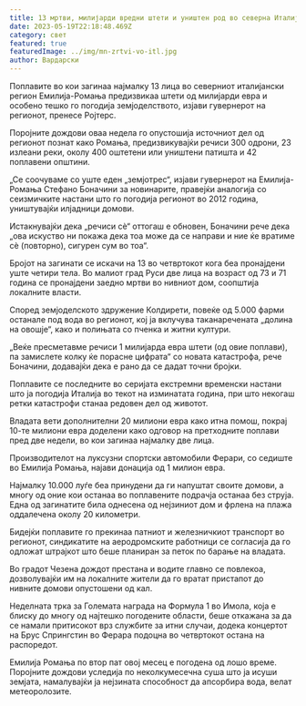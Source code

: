 ```yaml
---
title: 13 мртви, милијарди вредни штети и уништен род во северна Италија
date: 2023-05-19T22:18:48.469Z
category: свет
featured: true
featuredImage: ../img/mn-zrtvi-vo-itl.jpg
author: Вардарски
---
```

Поплавите во кои загинаа најмалку 13 лица во северниот италијански регион Емилија-Ромања предизвикаа штети од милијарди евра и особено тешко го погодија земјоделството, изјави гувернерот на регионот, пренесе Ројтерс.

Поројните дождови оваа недела го опустошија источниот дел од регионот познат како Ромања, предизвикувајќи речиси 300 одрони, 23 излеани реки, околу 400 оштетени или уништени патишта и 42 поплавени општини.

„Се соочуваме со уште еден „земјотрес“, изјави гувернерот на Емилија-Ромања Стефано Боначини за новинарите, правејќи аналогија со сеизмичките настани што го погодија регионот во 2012 година, уништувајќи илјадници домови.

Истакнувајќи дека „речиси сè“ оттогаш е обновен, Боначини рече дека „ова искуство ни покажа дека тоа може да се направи и ние ќе вратиме сè (повторно), сигурен сум во тоа“.

Бројот на загинати се искачи на 13 во четвртокот кога беа пронајдени уште четири тела. Во малиот град Руси две лица на возраст од 73 и 71 година се пронајдени заедно мртви во нивниот дом, соопштија локалните власти.

Според земјоделското здружение Колдирети, повеќе од 5.000 фарми останале под вода во регионот, кој ја вклучува таканаречената „долина на овошје“, како и полињата со пченка и житни култури.

„Веќе пресметавме речиси 1 милијарда евра штети (од овие поплави), па замислете колку ќе порасне цифрата“ со новата катастрофа, рече Боначини, додавајќи дека е рано да се дадат точни бројки.

Поплавите се последните во серијата екстремни временски настани што ја погодија Италија во текот на изминатата година, при што некогаш ретки катастрофи станаа редовен дел од животот.

Владата вети дополнителни 20 милиони евра како итна помош, покрај 10-те милиони евра доделени како одговор на претходните поплави пред две недели, во кои загинаа најмалку две лица.

Производителот на луксузни спортски автомобили Ферари, со седиште во Емилија Ромања, најави донација од 1 милион евра.

Најмалку 10.000 луѓе беа принудени да ги напуштат своите домови, а многу од оние кои останаа во поплавените подрачја останаа без струја. Една од загинатите била однесена од нејзиниот дом и фрлена на плажа оддалечена околу 20 километри.

Бидејќи поплавите го прекинаа патниот и железничкиот транспорт во регионот, синдикатите на аеродромските работници се согласија да го одложат штрајкот што беше планиран за петок по барање на владата.

Во градот Чезена дождот престана и водите главно се повлекоа, дозволувајќи им на локалните жители да го вратат пристапот до нивните домови опустошени од кал.

Неделната трка за Големата награда на Формула 1 во Имола, која е блиску до многу од најтешко погодените области, беше откажана за да се намали притисокот врз службите за итни случаи, додека концертот на Брус Спрингстин во Ферара подоцна во четвртокот остана на распоредот.

Емилија Ромања по втор пат овој месец е погодена од лошо време. Поројните дождови уследија по неколкумесечна суша што ја исуши земјата, намалувајќи ја нејзината способност да апсорбира вода, велат метеоролозите.